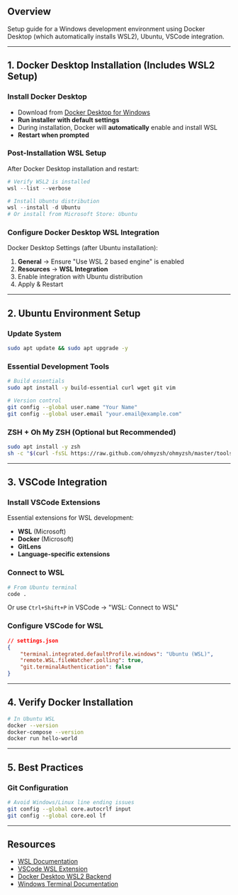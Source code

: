 
## Overview

Setup guide for a Windows development environment using Docker Desktop (which automatically installs WSL2), Ubuntu, VSCode integration.

---

## 1. Docker Desktop Installation (Includes WSL2 Setup)

### Install Docker Desktop

- Download from [Docker Desktop for Windows](https://desktop.docker.com/win/main/amd64/Docker%20Desktop%20Installer.exe)
- **Run installer with default settings**
- During installation, Docker will **automatically** enable and install WSL
- **Restart when prompted**

### Post-Installation WSL Setup

After Docker Desktop installation and restart:

```powershell
# Verify WSL2 is installed
wsl --list --verbose

# Install Ubuntu distribution
wsl --install -d Ubuntu
# Or install from Microsoft Store: Ubuntu
```

### Configure Docker Desktop WSL Integration

Docker Desktop Settings (after Ubuntu installation):

1. **General** → Ensure "Use WSL 2 based engine" is enabled
2. **Resources** → **WSL Integration**
3. Enable integration with Ubuntu distribution
4. Apply & Restart

---

## 2. Ubuntu Environment Setup

### Update System

```bash
sudo apt update && sudo apt upgrade -y
```

### Essential Development Tools

```bash
# Build essentials
sudo apt install -y build-essential curl wget git vim

# Version control
git config --global user.name "Your Name"
git config --global user.email "your.email@example.com"

```

### ZSH + Oh My ZSH (Optional but Recommended)

```bash
sudo apt install -y zsh
sh -c "$(curl -fsSL https://raw.github.com/ohmyzsh/ohmyzsh/master/tools/install.sh)"
```

---

## 3. VSCode Integration

### Install VSCode Extensions

Essential extensions for WSL development:

- **WSL** (Microsoft)
- **Docker** (Microsoft)
- **GitLens**
- **Language-specific extensions**

### Connect to WSL

```bash
# From Ubuntu terminal
code .
```

Or use `Ctrl+Shift+P` in VSCode → "WSL: Connect to WSL"

### Configure VSCode for WSL

```json
// settings.json
{
    "terminal.integrated.defaultProfile.windows": "Ubuntu (WSL)",
    "remote.WSL.fileWatcher.polling": true,
    "git.terminalAuthentication": false
}
```

---

## 4. Verify Docker Installation

```bash
# In Ubuntu WSL
docker --version
docker-compose --version
docker run hello-world
```

---
## 5. Best Practices

### Git Configuration

```bash
# Avoid Windows/Linux line ending issues
git config --global core.autocrlf input
git config --global core.eol lf
```


---

## Resources

- [WSL Documentation](https://docs.microsoft.com/en-us/windows/wsl/)
- [VSCode WSL Extension](https://code.visualstudio.com/docs/remote/wsl)
- [Docker Desktop WSL2 Backend](https://docs.docker.com/desktop/wsl/)
- [Windows Terminal Documentation](https://docs.microsoft.com/en-us/windows/terminal/)